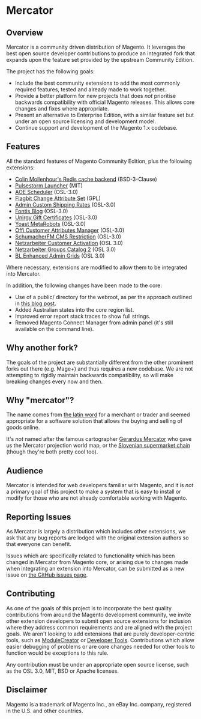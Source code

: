 Mercator
========

Overview
--------

Mercator is a community driven distribution of Magento. It leverages the best open source developer contributions to produce an integrated fork that expands upon the feature set provided by the upstream Community Edition.

The project has the following goals:

* Include the best community extensions to add the most commonly required features, tested and already made to work together.
* Provide a better platform for new projects that does *not* prioritise backwards compatibility with official Magento releases. This allows core changes and fixes where appropriate.
* Present an alternative to Enterprise Edition, with a similar feature set but under an open source licensing and development model.
* Continue support and development of the Magento 1.x codebase.


Features
--------

All the standard features of Magento Community Edition, plus the following extensions:

* [Colin Mollenhour's Redis cache backend](https://github.com/colinmollenhour/Cm_Cache_Backend_Redis) (BSD-3-Clause)
* [Pulsestorm Launcher](https://github.com/astorm/PulsestormLauncher) (MIT)
* [AOE Scheduler](https://github.com/fbrnc/Aoe_Scheduler) (OSL-3.0)
* [Flagbit Change Attribute Set](https://github.com/Flagbit/Magento-ChangeAttributeSet) (GPL)
* [Admin Custom Shipping Rates](http://www.magentocommerce.com/magento-connect/admin-custom-shipping-rate.html) (OSL-3.0) 
* [Fontis Blog](https://github.com/fontis/fontis_blog) (OSL-3.0)
* [Unirgy Gift Certificates](http://www.unirgy.com/products/ugiftcert/) (OSL-3.0)
* [Yoast MetaRobots](http://www.magentocommerce.com/magento-connect/yoast-metarobots.html) (OSL-3.0)
* [Offi Customer Attributes Manager](http://www.magentocommerce.com/magento-connect/customer-attributes-manager-5092.html) (OSL-3.0)
* [SchumacherFM CMS Restriction](https://github.com/SchumacherFM/Magento-CmsRestriction) (OSL-3.0)
* [Netzarbeiter Customer Activation](https://github.com/Vinai/customer-activation) (OSL 3.0)
* [Netzarbeiter Groups Catalog 2](https://github.com/Vinai/groupscatalog2) (OSL 3.0)
* [BL Enhanced Admin Grids](https://github.com/mage-eag/mage-enhanced-admin-grids) (OSL 3.0)

Where necessary, extensions are modified to allow them to be integrated into Mercator.

In addition, the following changes have been made to the core:

* Use of a public/ directory for the webroot, as per the approach outlined in [this blog post](http://www.fontis.com.au/blog/magento/move-magento-private-files-outside-docroot).
* Added Australian states into the core region list.
* Improved error report stack traces to show full strings.
* Removed Magento Connect Manager from admin panel (it's still available on the command line).


Why another fork?
-----------------

The goals of the project are substantially different from the other prominent forks out there (e.g. Mage+) and thus requires a new codebase. We are not attempting to rigidly maintain backwards compatibility, so will make breaking changes every now and then.


Why "mercator"?
---------------

The name comes from [the latin word](http://en.wiktionary.org/wiki/mercator) for a merchant or trader and seemed appropriate for a software solution that allows the buying and selling of goods online.

It's *not* named after the famous cartographer [Gerardus Mercator](http://en.wikipedia.org/wiki/Gerardus_Mercator) who gave us the Mercator projection world map, or the [Slovenian supermarket chain](http://en.wikipedia.org/wiki/Mercator_%28retail%29) (though they're both pretty cool too).


Audience
--------

Mercator is intended for web developers familiar with Magento, and it is *not* a primary goal of this project to make a system that is easy to install or modify for those who are not already comfortable working with Magento.


Reporting Issues
----------------

As Mercator is largely a distribution which includes other extensions, we ask that any bug reports are lodged with the original extension authors so that everyone can benefit.

Issues which are specifically related to functionality which has been changed in Mercator from Magento core, or arising due to changes made when integrating an extension into Mercator, can be submitted as a new issue on [the GitHub issues page](https://github.com/fontis/mercator/issues).


Contributing
------------

As one of the goals of this project is to incorporate the best quality contributions from around the Magento development community, we invite other extension developers to submit open source extensions for inclusion where they address common requirements and are aligned with the project goals. We aren't looking to add extensions that are purely developer-centric tools, such as [ModuleCreator](http://www.magentocommerce.com/magento-connect/modulecreator.html) or [Developer Tools](https://github.com/DoghouseMedia/Dhmedia_Devel--Magento-Developer-Tools-). Contributions which allow easier debugging of problems or are core changes needed for other tools to function would be exceptions to this rule.

Any contribution must be under an appropriate open source license, such as the OSL 3.0, MIT, BSD or Apache licenses.


Disclaimer
----------

Magento is a trademark of Magento Inc., an eBay Inc. company, registered in the U.S. and other countries.
